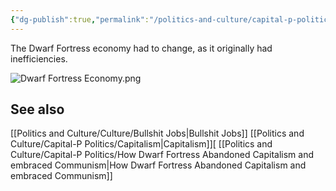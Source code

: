 ```yaml
---
{"dg-publish":true,"permalink":"/politics-and-culture/capital-p-politics/dwarf-fortress-economy/","tags":["politics","capitalism","video games"],"noteIcon":1}
---
```



The Dwarf Fortress economy had to change, as it originally had inefficiencies. 

![Dwarf Fortress Economy.png](/img/user/img/img_misc/Dwarf%20Fortress%20Economy.png)

## See also
[[Politics and Culture/Culture/Bullshit Jobs\|Bullshit Jobs]]
[[Politics and Culture/Capital-P Politics/Capitalism\|Capitalism]][
[[Politics and Culture/Capital-P Politics/How Dwarf Fortress Abandoned Capitalism and embraced Communism\|How Dwarf Fortress Abandoned Capitalism and embraced Communism]]